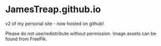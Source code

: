 # JamesTreap.github.io
v2 of my personal site - now hosted on github!

Please do not use/redistribute without permission. 
Image assets can be found from FreePik.
